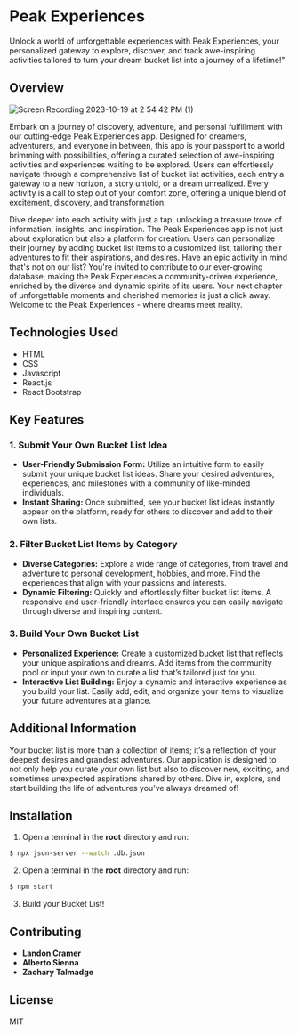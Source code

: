 # Peak Experiences

Unlock a world of unforgettable experiences with Peak Experiences, your personalized gateway to explore, discover, and track awe-inspiring activities tailored to turn your dream bucket list into a journey of a lifetime!"



## Overview
![Screen Recording 2023-10-19 at 2 54 42 PM (1)](https://github.com/zachtalmadge/peak-experiences/assets/124002265/3a0b29e8-246b-47fc-bbad-14031c5fea2a)

Embark on a journey of discovery, adventure, and personal fulfillment with our cutting-edge Peak Experiences app. Designed for dreamers, adventurers, and everyone in between, this app is your passport to a world brimming with possibilities, offering a curated selection of awe-inspiring activities and experiences waiting to be explored. Users can effortlessly navigate through a comprehensive list of bucket list activities, each entry a gateway to a new horizon, a story untold, or a dream unrealized. Every activity is a call to step out of your comfort zone, offering a unique blend of excitement, discovery, and transformation.

Dive deeper into each activity with just a tap, unlocking a treasure trove of information, insights, and inspiration. The Peak Experiences app is not just about exploration but also a platform for creation. Users can personalize their journey by adding bucket list items to a customized list, tailoring their adventures to fit their aspirations, and desires. Have an epic activity in mind that's not on our list? You're invited to contribute to our ever-growing database, making the Peak Experiences a community-driven experience, enriched by the diverse and dynamic spirits of its users. Your next chapter of unforgettable moments and cherished memories is just a click away. Welcome to the Peak Experiences - where dreams meet reality.


## Technologies Used

  - HTML
  - CSS
  - Javascript
  - React.js
  - React Bootstrap

## Key Features

### 1. Submit Your Own Bucket List Idea
   - **User-Friendly Submission Form:** Utilize an intuitive form to easily submit your unique bucket list ideas. Share your desired adventures, experiences, and milestones with a community of like-minded individuals.
   - **Instant Sharing:** Once submitted, see your bucket list ideas instantly appear on the platform, ready for others to discover and add to their own lists.

### 2. Filter Bucket List Items by Category
   - **Diverse Categories:** Explore a wide range of categories, from travel and adventure to personal development, hobbies, and more. Find the experiences that align with your passions and interests.
   - **Dynamic Filtering:** Quickly and effortlessly filter bucket list items. A responsive and user-friendly interface ensures you can easily navigate through diverse and inspiring content.

### 3. Build Your Own Bucket List
   - **Personalized Experience:** Create a customized bucket list that reflects your unique aspirations and dreams. Add items from the community pool or input your own to curate a list that’s tailored just for you.
   - **Interactive List Building:** Enjoy a dynamic and interactive experience as you build your list. Easily add, edit, and organize your items to visualize your future adventures at a glance.

## Additional Information

Your bucket list is more than a collection of items; it’s a reflection of your deepest desires and grandest adventures. Our application is designed to not only help you curate your own list but also to discover new, exciting, and sometimes unexpected aspirations shared by others. Dive in, explore, and start building the life of adventures you’ve always dreamed of!

## Installation

1. Open a terminal in the <b>root</b> directory and run:
```sh
$ npx json-server --watch .db.json
```
2. Open a terminal in the <b>root</b> directory and run:
```sh
$ npm start
```

3. Build your Bucket List!

## Contributing
- <b>Landon Cramer
- Alberto Sienna
- Zachary Talmadge </b>

## License
MIT
